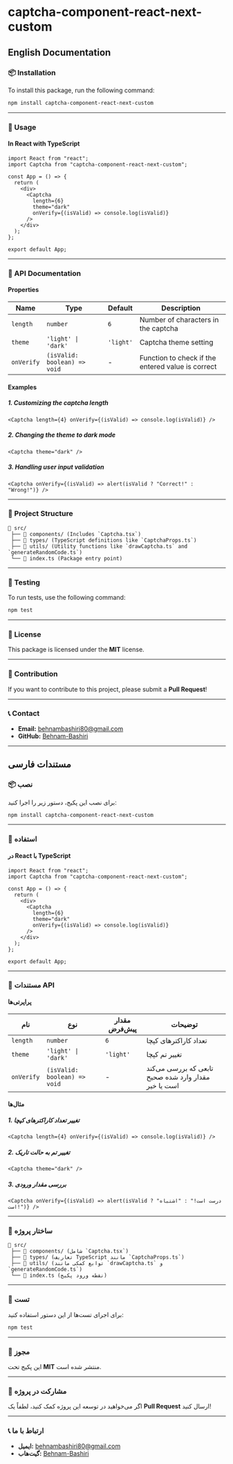 # captcha-component-react-next-custom

## English Documentation

### 📦 Installation

To install this package, run the following command:

```sh
npm install captcha-component-react-next-custom
```

---

### 🚀 Usage

#### In React with TypeScript

```tsx
import React from "react";
import Captcha from "captcha-component-react-next-custom";

const App = () => {
  return (
    <div>
      <Captcha
        length={6}
        theme="dark"
        onVerify={(isValid) => console.log(isValid)}
      />
    </div>
  );
};

export default App;
```

---

### 📘 API Documentation

#### Properties

| Name       | Type                         | Default   | Description                                       |
| ---------- | ---------------------------- | --------- | ------------------------------------------------- |
| `length`   | `number`                     | `6`       | Number of characters in the captcha               |
| `theme`    | `'light' \| 'dark'`          | `'light'` | Captcha theme setting                             |
| `onVerify` | `(isValid: boolean) => void` | -         | Function to check if the entered value is correct |

#### Examples

##### 1. Customizing the captcha length

```tsx
<Captcha length={4} onVerify={(isValid) => console.log(isValid)} />
```

##### 2. Changing the theme to dark mode

```tsx
<Captcha theme="dark" />
```

##### 3. Handling user input validation

```tsx
<Captcha onVerify={(isValid) => alert(isValid ? "Correct!" : "Wrong!")} />
```

---

### 📂 Project Structure

```
📁 src/
 ├── 📁 components/ (Includes `Captcha.tsx`)
 ├── 📁 types/ (TypeScript definitions like `CaptchaProps.ts`)
 ├── 📁 utils/ (Utility functions like `drawCaptcha.ts` and `generateRandomCode.ts`)
 └── 📄 index.ts (Package entry point)
```

---

### 🧪 Testing

To run tests, use the following command:

```sh
npm test
```

---

### 📜 License

This package is licensed under the **MIT** license.

---

### 🤝 Contribution

If you want to contribute to this project, please submit a **Pull Request**!

---

### 📞 Contact

- **Email:** behnambashiri80@gmail.com
- **GitHub:** [Behnam-Bashiri](https://github.com/Behnam-Bashiri)

---

## مستندات فارسی

### 📦 نصب

برای نصب این پکیج، دستور زیر را اجرا کنید:

```sh
npm install captcha-component-react-next-custom
```

---

### 🚀 استفاده

#### در React با TypeScript

```tsx
import React from "react";
import Captcha from "captcha-component-react-next-custom";

const App = () => {
  return (
    <div>
      <Captcha
        length={6}
        theme="dark"
        onVerify={(isValid) => console.log(isValid)}
      />
    </div>
  );
};

export default App;
```

---

### 📘 مستندات API

#### پراپرتی‌ها

| نام        | نوع                          | مقدار پیش‌فرض | توضیحات                                              |
| ---------- | ---------------------------- | ------------- | ---------------------------------------------------- |
| `length`   | `number`                     | `6`           | تعداد کاراکترهای کپچا                                |
| `theme`    | `'light' \| 'dark'`          | `'light'`     | تغییر تم کپچا                                        |
| `onVerify` | `(isValid: boolean) => void` | -             | تابعی که بررسی می‌کند مقدار وارد شده صحیح است یا خیر |

#### مثال‌ها

##### 1. تغییر تعداد کاراکترهای کپچا

```tsx
<Captcha length={4} onVerify={(isValid) => console.log(isValid)} />
```

##### 2. تغییر تم به حالت تاریک

```tsx
<Captcha theme="dark" />
```

##### 3. بررسی مقدار ورودی

```tsx
<Captcha onVerify={(isValid) => alert(isValid ? "درست است!" : "اشتباه است!")} />
```

---

### 📂 ساختار پروژه

```
📁 src/
 ├── 📁 components/ (شامل `Captcha.tsx`)
 ├── 📁 types/ (تعاریف TypeScript مانند `CaptchaProps.ts`)
 ├── 📁 utils/ (توابع کمکی مانند `drawCaptcha.ts` و `generateRandomCode.ts`)
 └── 📄 index.ts (نقطه ورود پکیج)
```

---

### 🧪 تست

برای اجرای تست‌ها از این دستور استفاده کنید:

```sh
npm test
```

---

### 📜 مجوز

این پکیج تحت **MIT** منتشر شده است.

---

### 🤝 مشارکت در پروژه

اگر می‌خواهید در توسعه این پروژه کمک کنید، لطفاً یک **Pull Request** ارسال کنید!

---

### 📞 ارتباط با ما

- **ایمیل:** behnambashiri80@gmail.com
- **گیت‌هاب:** [Behnam-Bashiri](https://github.com/Behnam-Bashiri)
